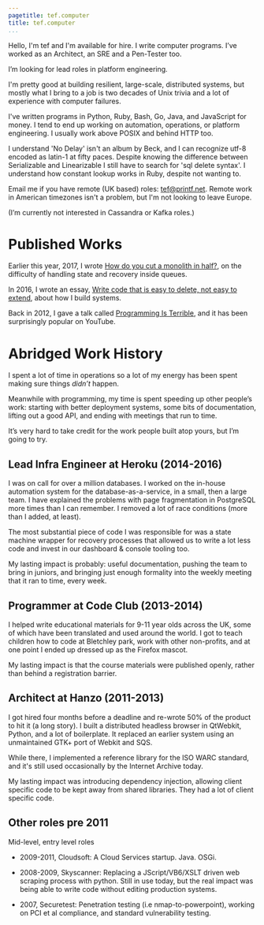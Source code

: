 ```yaml
---
pagetitle: tef.computer
title: tef.computer
...
```


Hello, I'm tef and I'm available for hire. I write computer programs. I’ve worked as an Architect, an SRE and a Pen-Tester too.

I’m looking for lead roles in platform engineering. 

I'm pretty good at building resilient, large-scale, distributed systems, but mostly what I bring to a job is two decades of Unix trivia and a lot of experience with computer failures. 

I've written programs in Python, Ruby, Bash, Go, Java, and JavaScript for money. I tend to end up working on automation, operations, or platform engineering. I usually work above POSIX and behind HTTP too. 

I understand 'No Delay' isn't an album by Beck, and I can recognize utf-8 encoded as latin-1 at fifty paces. Despite knowing the difference between Serializable and Linearizable I still have to search for 'sql delete syntax'. I understand how constant lookup works in Ruby, despite not wanting to.

Email me if you have remote (UK based) roles: tef@printf.net. Remote work in American timezones isn't a problem, but I'm not looking to leave Europe. 

(I’m currently not interested in Cassandra or Kafka roles.)

# Published Works

Earlier this year, 2017, I wrote <a href="https://programmingisterrible.com/post/162346490883/how-do-you-cut-a-monolith-in-half">How do you cut a monolith in half?</a>, on the difficulty of handling state and recovery inside queues.

In 2016, I wrote an essay, <a href="https://programmingisterrible.com/post/139222674273/write-code-that-is-easy-to-delete-not-easy-to">Write code that is easy to delete, not easy to extend</a>, about how I build systems. 

Back in 2012, I gave a talk called <a href="https://youtube.com/watch?v=csyL9EC0S0c">Programming Is Terrible</a>, and it has been surprisingly popular on YouTube.


# Abridged Work History

I spent a lot of time in operations so a lot of my energy has been spent making sure things *didn’t* happen. 

Meanwhile with programming, my time is spent speeding up other people’s work: starting with better deployment systems, some bits of documentation, lifting out a good API, and ending with meetings that run to time.

It’s very hard to take credit for the work people built atop yours, but I’m going to try.

## Lead Infra Engineer at Heroku (2014-2016) 

I was on call for over a million databases. I worked on the in-house automation system for the database-as-a-service, in a small, then a large team. I have explained the problems with page fragmentation in PostgreSQL more times than I can remember. I removed a lot of race conditions (more than I added, at least).

The most substantial piece of code I was responsible for was a state machine wrapper for recovery processes that allowed us to write a lot less code and invest in our dashboard & console tooling too. 

My lasting impact is probably: useful documentation, pushing the team to bring in juniors, and bringing just enough formality into the weekly meeting that it ran to time, every week.

## Programmer at Code Club (2013-2014)

I helped write educational materials for 9-11 year olds across the UK, some of which have been translated and used around the world. I got to teach children how to code at Bletchley park, work with other non-profits, and at one point I ended up dressed up as the Firefox mascot.

My lasting impact is that the course materials were published openly, rather than behind a registration barrier.

## Architect at Hanzo (2011-2013)

I got hired four months before a deadline and re-wrote 50% of the product to hit it (a long story). I built a distributed headless browser in QtWebkit, Python, and a lot of boilerplate. It replaced an earlier system using an unmaintained GTK+ port of Webkit and SQS.

While there, I implemented a reference library for the ISO WARC standard, and it's still used occasionally by the Internet Archive today.

My lasting impact was introducing dependency injection, allowing client specific code to be kept away from shared libraries. They had a lot of client specific code.

## Other roles pre 2011

Mid-level, entry level roles

- 2009-2011, Cloudsoft: A Cloud Services startup. Java. OSGi. 

- 2008-2009, Skyscanner: Replacing a JScript/VB6/XSLT driven web scraping process with python. Still in use today, but the real impact was being able to write code without editing production systems.

- 2007, Securetest:  Penetration testing (i.e nmap-to-powerpoint), working on PCI et al compliance, and standard vulnerability testing.

